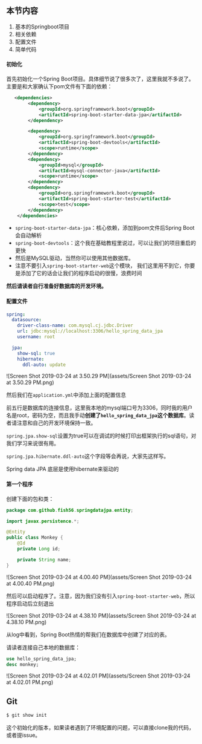 ## 本节内容

1. 基本的Springboot项目
2. 相关依赖
3. 配置文件
4. 简单代码

#### 初始化

首先初始化一个Spring Boot项目。具体细节说了很多次了，这里我就不多说了。主要是和大家确认下pom文件有下面的依赖：

``` xml
   <dependencies>
        <dependency>
            <groupId>org.springframework.boot</groupId>
            <artifactId>spring-boot-starter-data-jpa</artifactId>
        </dependency>

        <dependency>
            <groupId>org.springframework.boot</groupId>
            <artifactId>spring-boot-devtools</artifactId>
            <scope>runtime</scope>
        </dependency>
        <dependency>
            <groupId>mysql</groupId>
            <artifactId>mysql-connector-java</artifactId>
            <scope>runtime</scope>
        </dependency>
        <dependency>
            <groupId>org.springframework.boot</groupId>
            <artifactId>spring-boot-starter-test</artifactId>
            <scope>test</scope>
        </dependency>
    </dependencies>
```

- `spring-boot-starter-data-jpa`：核心依赖，添加到pom文件后Spring Boot会自动解析
- `spring-boot-devtools`：这个我在基础教程里说过，可以让我们的项目重启的更快
- 然后是MySQL驱动，当然你可以使用其他数据库。
- 注意不要引入`spring-boot-starter-web`这个模块， 我们这里用不到它，你要是添加了它的话会让我们的程序启动的很慢，浪费时间

**然后请读者自行准备好数据库的开发环境。**

#### 配置文件

```yml
spring:
  datasource:
    driver-class-name: com.mysql.cj.jdbc.Driver
    url: jdbc:mysql://localhost:3306/hello_spring_data_jpa
    username: root

  jpa:
    show-sql: true
    hibernate:
      ddl-auto: update
```

![Screen Shot 2019-03-24 at 3.50.29 PM](assets/Screen Shot 2019-03-24 at 3.50.29 PM.png)

然后我们在`application.yml`中添加上面的配置信息

前五行是数据库的连接信息，这里我本地的mysql端口号为3306，同时我的用户名是root，密码为空，而且我手动**创建了`hello_spring_data_jpa`这个数据库**。读者请注意和自己的开发环境保持一致。



`spring.jpa.show-sql`设置为true可以在调试的时候打印出框架执行的sql语句，对我们学习来说很有用。

`spring.jpa.hibernate.ddl-auto`这个字段等会再说，大家先这样写。

Spring data JPA 底层是使用hibernate来驱动的

#### 第一个程序

创建下面的包和类：

```java
package com.github.fish56.springdatajpa.entity;

import javax.persistence.*;

@Entity
public class Monkey {
    @Id
    private Long id;

    private String name;
}
```

![Screen Shot 2019-03-24 at 4.00.40 PM](assets/Screen Shot 2019-03-24 at 4.00.40 PM.png)

然后可以启动程序了。注意，因为我们没有引入`spring-boot-starter-web`，所以程序启动后立刻退出

![Screen Shot 2019-03-24 at 4.38.10 PM](assets/Screen Shot 2019-03-24 at 4.38.10 PM.png)

从log中看到，Spring Boot热情的帮我们在数据库中创建了对应的表。



请读者连接自己本地的数据库：

```sql
use hello_spring_data_jpa;
desc monkey;
```

![Screen Shot 2019-03-24 at 4.02.01 PM](assets/Screen Shot 2019-03-24 at 4.02.01 PM.png)

## Git

``` bash
$ git show init
```

这个初始化的版本，如果读者遇到了环境配置的问题，可以直接clone我的代码，或者提issue。